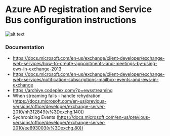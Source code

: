 # Azure AD registration and Service Bus configuration instructions

![alt text](https://raw.githubusercontent.com/shawnadrockleonard/ewssync/master/posh/imgs/app-reg-01-list.png, "Registration Listing")


### Documentation
- https://docs.microsoft.com/en-us/exchange/client-developer/exchange-web-services/how-to-create-appointments-and-meetings-by-using-ews-in-exchange-2013
- https://docs.microsoft.com/en-us/exchange/client-developer/exchange-web-services/notification-subscriptions-mailbox-events-and-ews-in-exchange
- https://archive.codeplex.com/?p=ewsstreaming
- When streaming fails - handle rehydration (https://docs.microsoft.com/en-us/previous-versions/office/developer/exchange-server-2010/hh312849(v%3Dexchg.140))
- Sychronizing Events (https://docs.microsoft.com/en-us/previous-versions/office/developer/exchange-server-2010/ee693003(v%3Dexchg.80))